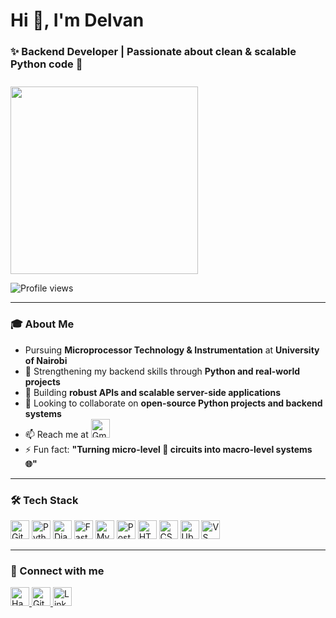<h1 align="left">Hi 👋, I'm Delvan</h1>
<h3 align="left">✨ Backend Developer | Passionate about clean & scalable Python code 🚀</h3>

<img src="https://media3.giphy.com/media/v1.Y2lkPTc5MGI3NjExazcxbG9ramwyMTJycnpiazhsd29naXd1dzNlY2JhcW5pa3E4ZmhvYyZlcD12MV9naWZzX3NlYXJjaCZjdD1n/78XCFBGOlS6keY1Bil/giphy.webp" width="300" style="margin-top: 10px;"/>

<p align="left">
  <img src="https://komarev.com/ghpvc/?username=mucheru-delvan&label=Profile%20views&color=0e75b6&style=flat" alt="Profile views" />
</p>

---

### 🎓 About Me
- Pursuing **Microprocessor Technology & Instrumentation** at **University of Nairobi**  
- 🔭 Strengthening my backend skills through **Python and real-world projects**  
- 🌱 Building **robust APIs and scalable server-side applications**  
- 👯 Looking to collaborate on **open-source Python projects and backend systems**  
- 📫 Reach me at <a href="mailto:delvanmucheru@gmail.com" target="_blank"><img src="https://img.shields.io/badge/Gmail-EA4335?style=flat&logo=gmail&logoColor=white" alt="Gmail" height="30" /></a>  
- ⚡ Fun fact: **"Turning micro-level 🔬 circuits into macro-level systems 🌐"**

---
### 🛠️ Tech Stack
<p align="left">
  <img src="https://img.shields.io/badge/Git-F05032?style=flat&logo=git&logoColor=white" alt="Git" height="30" />
  <img src="https://img.shields.io/badge/Python-14354C?style=flat&logo=python&logoColor=white" alt="Python" height="30" />
  <img src="https://img.shields.io/badge/Django-092E20?style=flat&logo=django&logoColor=white" alt="Django" height="30" />
  <img src="https://img.shields.io/badge/FastAPI-009485.svg?logo=fastapi&logoColor=white" alt="FastAPI" height="30" />
  <img src="https://img.shields.io/badge/MySQL-4479A1?style=flat&logo=mysql&logoColor=white" alt="MySQL" height="30" />
  <img src="https://img.shields.io/badge/PostgreSQL-4169E1?style=flat&logo=postgresql&logoColor=white" alt="PostgreSQL" height="30" />
  <img src="https://img.shields.io/badge/HTML5-E34F26?style=flat&logo=html5&logoColor=white" alt="HTML5" height="30" />
  <img src="https://img.shields.io/badge/CSS-563d7c?&style=flat&logo=css3&logoColor=white" alt="CSS3" height="30" />
  <img src="https://img.shields.io/badge/Ubuntu-E95420?style=flat&logo=ubuntu&logoColor=white" alt="Ubuntu" height="30" />
  <img src="https://custom-icon-badges.demolab.com/badge/Visual%20Studio%20Code-0078d7.svg?logo=vsc&logoColor=white" alt="VS Code" height="30" />
</p>

---

### 💬 Connect with me
<p align="left">
  <a href="https://www.hackerrank.com/profile/delvanmucheru" target="_blank">
    <img src="https://img.shields.io/badge/-Hackerrank-00EA64?style=flat&logo=HackerRank&logoColor=white" alt="HackerRank" height="30" />
  </a>
  <a href="https://github.com/mucheru-delvan" target="_blank">
    <img src="https://img.shields.io/badge/GitHub-181717?style=flat&logo=github&logoColor=white" alt="GitHub" height="30" />
  </a>
  <a href="https://www.linkedin.com/in/delvan-mucheru/" target="_blank">
    <img src="https://custom-icon-badges.demolab.com/badge/LinkedIn-0A66C2?logo=linkedin-white&logoColor=fff" alt="LinkedIn" height="30" />
  </a>
</p>




